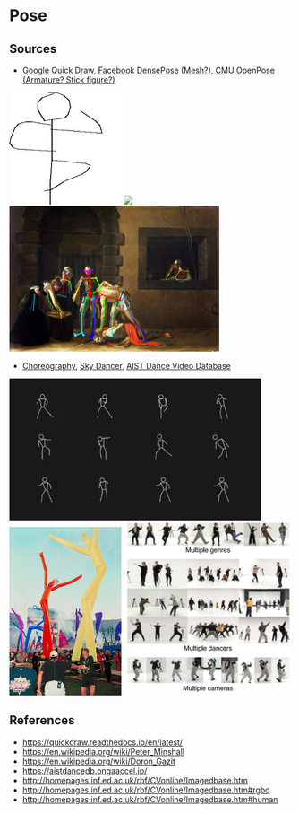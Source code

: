 # Pose

## Sources

* [Google Quick Draw](https://github.com/googlecreativelab/quickdraw-dataset), [Facebook DensePose (Mesh?)](https://github.com/facebookresearch/DensePose), [CMU OpenPose (Armature? Stick figure?)](https://github.com/CMU-Perceptual-Computing-Lab/openpose)

<p float="left">
	<img src="./pix/my_yoga_6.jpg" width=200 />
	<img src="./pix/dense_pose.png" width=375 />
	<img src="./pix/open_pose.png" width=375 />
</p>

* [Choreography](https://experiments.withgoogle.com/living-archive-wayne-mcgregor), [Sky Dancer](https://en.wikipedia.org/wiki/Tube_man
), [AIST Dance Video Database](https://aistdancedb.ongaaccel.jp/)

<p float="left">
	<img src="./pix/choreography.png" width=450 />
	<img src="./pix/sky_dancer.jpg" width=200 />
	<img src="./pix/aist_dance.png" width=300 />
</p>

## References
* https://quickdraw.readthedocs.io/en/latest/
* https://en.wikipedia.org/wiki/Peter_Minshall
* https://en.wikipedia.org/wiki/Doron_Gazit
* https://aistdancedb.ongaaccel.jp/
* http://homepages.inf.ed.ac.uk/rbf/CVonline/Imagedbase.htm
* http://homepages.inf.ed.ac.uk/rbf/CVonline/Imagedbase.htm#rgbd
* http://homepages.inf.ed.ac.uk/rbf/CVonline/Imagedbase.htm#human
